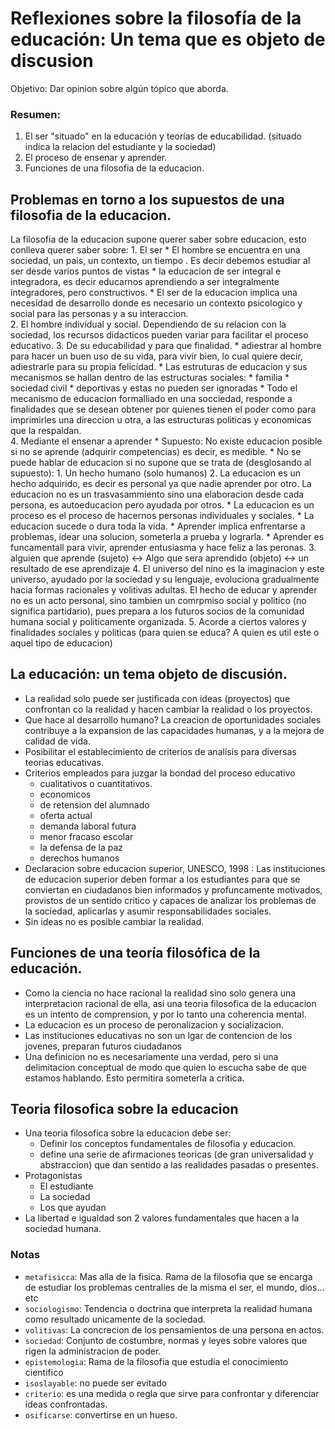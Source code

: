 # Reflexiones sobre la filosofía de la educación: Un tema que es objeto de discusion

Objetivo: Dar opinion sobre algún tópico que aborda.


### Resumen:

1. El ser "situado" en la educación y teorías de educabilidad. (situado indica la relacion del estudiante y la sociedad)
2. El proceso de ensenar y aprender.
3. Funciones de una filosofia de la educacion.

## Problemas en torno a los supuestos de una filosofia de la educacion.
 
La filosofia de la educacion supone querer saber sobre educacion, esto conlleva querer saber sobre:
    1. El ser
        * El hombre se encuentra en una sociedad, un pais, un contexto, un tiempo . Es decir debemos estudiar al ser
       desde varios puntos de vistas 
       * la educacion de ser integral e integradora, es decir educarnos aprendiendo a ser integralmente integradores, pero
       constructivos.
       * El ser de la educacion implica una necesidad de desarrollo donde es necesario un contexto psicologico y social
       para las personas y a su interaccion.    
    2. El hombre individual y social.
        Dependiendo de su relacion con la sociedad, los recursos didacticos pueden variar para facilitar el 
        proceso educativo. 
    3. De su educabilidad y para que finalidad.
        * adiestrar al hombre para hacer un buen uso de su vida, para vivir bien, lo cual quiere decir, adiestrarle para 
        su propia felicidad.
        * Las estruturas de educacion y sus mecanismos se hallan dentro de las estructuras sociales:
            * familia
            * sociedad civil
            * deportivas
        y estas no pueden ser ignoradas
        * Todo el mecanismo de educacion formalliado  en una socciedad, responde a finalidades que se desean obtener
        por quienes tienen el poder como para imprimirles una direccion u otra, a las estructuras politicas y economicas
        que la respaldan.    
    4. Mediante el ensenar a aprender
        * Supuesto: No existe educacion posible si no se aprende (adquirir competencias) es decir, es medible. 
        * No se puede hablar de educacion si no supone que se trata de (desglosando al supuesto):
            1. Un hecho humano (solo humanos)
            2. La educacion es un hecho adquirido, es decir es personal ya que nadie aprender por otro. La educacion 
            no es un trasvasammiento sino una elaboracion desde cada persona, es autoeducacion pero ayudada por otros.
                * La educacion es un proceso es el proceso de hacernos personas individuales y sociales.
                * La educacion sucede o dura toda la vida.
                * Aprender implica enfrentarse a problemas, idear una solucion, someterla a prueba y lograrla.
                * Aprender es funcamentall para vivir, aprender entusiasma y hace feliz a las peronas. 
            3. alguien que aprende (sujeto) <-> Algo que sera aprendido (objeto) <-> un resultado de ese aprendizaje
            4. El universo del nino es la imaginacion y este universo, ayudado por la sociedad y su lenguaje, evoluciona
            gradualmente hacia formas racionales y volitivas adultas.
            El hecho de educar y aprender no es un acto personal, sino tambien un comrpmiso social y 
            politico (no significa partidario), pues prepara a los futuros socios de la comunidad humana social 
            y politicamente organizada.
            5. Acorde a ciertos valores y finalidades sociales y politicas (para quien se educa? A quien es util este o
            aquel tipo de educacion)        
            
## La educación: un tema objeto de discusión.

* La realidad solo puede ser justificada con ideas (proyectos) que confrontan co la realidad y hacen cambiar la realidad
o los proyectos.
* Que hace al desarrollo humano? La creacion de oportunidades sociales contribuye a la expansion de las capacidades 
humanas, y a la mejora de calidad de vida.
* Posibilitar el establecimiento de criterios de analisis para diversas teorias educativas. 
* Criterios empleados para juzgar la bondad del proceso educativo
    * cualitativos o cuantitativos.
    * economicos
    * de retension del alumnado
    * oferta actual
    * demanda laboral futura
    * menor fracaso escolar
    * la defensa de la paz
    * derechos humanos
* Declaracion sobre educacion superior, UNESCO, 1998 :
    Las instituciones de educacion superior deben formar a los estudiantes para que se conviertan en ciudadanos
    bien informados y profuncamente motivados, provistos de un sentido critico y capaces de analizar los problemas 
    de la sociedad, aplicarlas y asumir responsabilidades sociales.  
* Sin ideas no es posible cambiar la realidad.

## Funciones de una teoría filosófica de la educación.

* Como la ciencia no hace racional la realidad sino solo genera una interpretacion racional de ella, asi una teoria
filosofica de la educacion es un intento de comprension, y por lo tanto una coherencia mental.
* La educacion es un proceso de peronalizacion y socializacion.
* Las instituciones educativas no son un lgar de contencion de los jovenes, preparan futuros ciudadanos
* Una definicion no es necesariamente una verdad, pero si una delimitacion conceptual de modo que quien lo escucha
sabe de que estamos hablando. Esto permitira someterla a critica.

## Teoria filosofica  sobre la educacion
* Una teoria filosofica sobre la educacion debe ser:
    * Definir los conceptos fundamentales de filosofia y educacion.
    * define una serie de afirmaciones teoricas (de gran universalidad y abstraccion) que dan sentido a las realidades
    pasadas o presentes.
* Protagonistas
    * El estudiante
    * La sociedad
    * Los que ayudan
* La libertad e igualdad son 2 valores fundamentales que hacen a la sociedad humana.
                
### Notas

* `metafisicca`: Mas alla de la fisica. Rama de la filosofia que se encarga de estudiar los problemas centralies de la misma
    el ser, el mundo, dios... etc
* `sociologismo`: Tendencia o doctrina que interpreta la realidad humana como resultado unicamente de la sociedad.
* `volitivas`: La concrecion de los pensamientos de una persona en actos.
* `sociedad`: Conjunto de costumbre, normas y leyes sobre valores que rigen la administracion de poder. 
* `epistemologia`: Rama de la filosofia que estudia el conocimiento cientifico
* `isoslayable`: no puede ser evitado
* `criterio`: es una medida o regla que sirve para confrontar y diferenciar ideas confrontadas.
* `osificarse`: convertirse en un hueso.